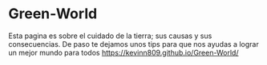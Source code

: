 # Green-World
Esta pagina es sobre el cuidado de la tierra; sus causas y sus consecuencias. De paso te dejamos unos tips para que nos ayudas a lograr un mejor mundo para todos
https://kevinn809.github.io/Green-World/
